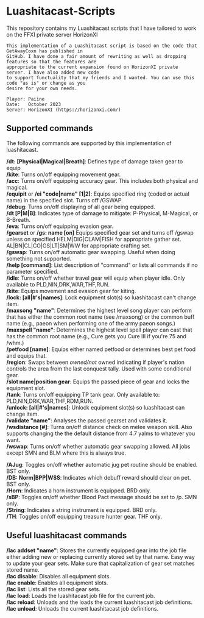 # Luashitacast-Scripts
This repository contains my Luashitacast scripts that I have tailored to work on the FFXI private server HorizonXI

	This implementation of a Luashitacast script is based on the code that GetAwayCoxn has published in
	GitHub. I have done a fair amount of rewriting as well as dropping features so that the features are 
 	appropriate to the current expansion found on HorizonXI private server. I have also added new code 
  	to support functuality that my friends and I wanted. You can use this code "as is" or change as you 
   	desire for your own needs.
	
	Player: Paiine
	Date:   October 2023
	Server: HorizonXI (https://horizonxi.com/)

## Supported commands

The following commands are supported by this implementation of luashitacast.

**/dt: [Physical|Magical|Breath]**: Defines type of damage taken gear to equip  
**/kite**: Turns on/off equipping movement gear.  
**/acc**: Turns on/off equipping accuracy gear. This includes both physical and magical.  
**/equipit** or **/ei "code|name" [1|2]**: Equips specified ring (coded or actual name) in the specified slot.
Turns off /GSWAP.  
**/debug**: Turns on/off displaying of all gear being equipped.  
**/dt [P|M|B]**: Indicates type of damage to mitigate: P-Physical, M-Magical, or B-Breath.  
**/eva**: Turns on/off equipping evasion gear.  
**/gearset** or **/gs: name [on]** Equips specified gear set and turns off /gswap unless on specified 
    HELM|DIG|CLAM|FISH for appropriate gather set.  
    AL|BN|CL|CO|GS|LT|SM|WW for appropriate crafting set.  
**/gswap**: Turns on/off automatic gear swapping. Useful when doing something not supported.  
**/help [command]**: List description of "command" or lists all commands if no parameter specified.  
**/idle**: Turns on/off whether travel gear will equip when player idle. Only available 
to PLD,NIN,DRK,WAR,THF,RUN.  
**/kite**: Equips movement and evasion gear for kiting.  
**/lock: [all|#'s|names]**: Lock equipment slot(s) so luashitacast can't change item.  
**/maxsong "name"**: Determines the highest level song player can perform that has either the
common root name (see /maxsong) or the common buff name (e.g., paeon when
performing one of the army paeon songs.)  
**/maxspell "name"**: Determines the highest level spell player can cast that has the common root
name (e.g., Cure gets you Cure III if you're 75 and /whm.)  
**/petfood [name]**: Equips either named petfood or determines best pet food and equips that.  
**/region**: Swaps between *owned/not* owned indicating if player's nation controls the
area from the last conquest tally. Used with some conditional gear.  
**/slot name|position gear**: Equips the passed piece of gear and locks the equipment slot.  
**/tank**: Turns on/off equipping TP tank gear. Only available to: PLD,NIN,DRK,WAR,THF,RDM,RUN.  
**/unlock: [all|#'s|names]**: Unlock equipment slot(s) so luashitacast can change item.  
**/validate "name"**: Analyses the passed gearset and validates it.  
**/wsdistance [#]**: Turns on/off distance check on melee weapon skill. Also supports changing the
the default distance from 4.7 yalms to whatever you want.  
**/wswap**: Turns on/off whether automatic gear swapping allowed. All jobs except SMN and BLM
where this is always true.  

**/AJug**: Toggles on/off whether automatic jug pet routine should be enabled. BST only.  
**/DB: Norm|BPP|WSS**: Indicates which debuff reward should clear on pet. BST only.  
**/Horn**: Indicates a horn instrument is equipped. BRD only.  
**/sBP**: Toggles on/off whether Blood Pact message should be set to /p. SMN only.  
**/String**: Indicates a string instrument is equipped. BRD only.  
**/TH**: Toggles on/off equipping treasure hunter gear. THF only.   

## Useful luashitacast commands

**/lac addset "name"**: Stores the currently equipped gear into the job file either adding new or
replacing currently stored set by that name. Easy way to update your gear
sets. Make sure that capitalization of gear set matches stored name.  
**/lac disable**: Disables all equipment slots.  
**/lac enable**: Enables all equipment slots.  
**/lac list**: Lists all the stored gear sets.  
**/lac load**: Loads the luashitacast job file for the current job.  
**/lac reload**: Unloads and the loads the current luashitacast job definitions.  
**/lac unload**: Unloads the current luashitacast job definitions.  
